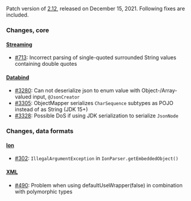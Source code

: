 Patch version of [2.12](Jackson-Release-2.12), released on December 15, 2021.
Following fixes are included.

### Changes, core

#### [Streaming](../../jackson-core)

* [#713](../../jackson-core/issues/713): Incorrect parsing of single-quoted surrounded String values containing double quotes

#### [Databind](../../jackson-databind)

* [#3280](../../jackson-databind/issues/3280): Can not deserialize json to enum value with Object-/Array-valued input,
  `@JsonCreator`
* [#3305](../../jackson-databind/issues/3305): ObjectMapper serializes `CharSequence` subtypes as POJO instead of
  as String (JDK 15+)
* [#3328](../../jackson-databind/issues/3328): Possible DoS if using JDK serialization to serialize `JsonNode`

### Changes, data formats

#### [Ion](../../jackson-dataformats-binary)

* [#302](../../jackson-dataformats-binary/issues/302): `IllegalArgumentException` in `IonParser.getEmbeddedObject()`

#### [XML](../../jackson-dataformat-xml)

* [#490](../../jackson-dataformat-xml/issues/490): Problem when using defaultUseWrapper(false) in combination with polymorphic types
